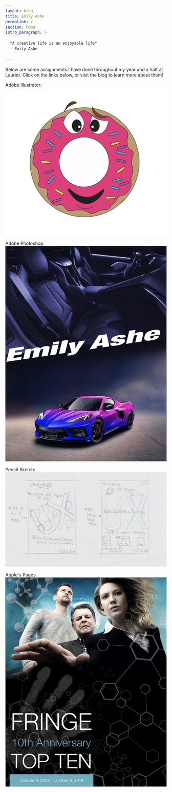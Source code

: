 ```yaml
---
layout: blog
title: Emily Ashe
permalink: /
section: home
intro_paragraph: >
  
  "A creative life is an enjoyable life"
  - Emily Ashe
  
---
```

Below are some assignments I have done throughout my year and a half at Laurier. Click on the links below, or visit the blog to learn more about them!

Adobe Illustrator:
![Netlify CMS Screenshot](/assets/img/uploads/donut.jpeg)

Adobe Photoshop:
![Netlify CMS Screenshot](/assets/img/uploads/car.jpeg)

Pencil Sketch:
![Netlify CMS Screenshot](/assets/img/uploads/pencilposter.jpeg)

Apple's Pages
![Netlify CMS Screenshot](/assets/img/uploads/fringe.jpeg)
